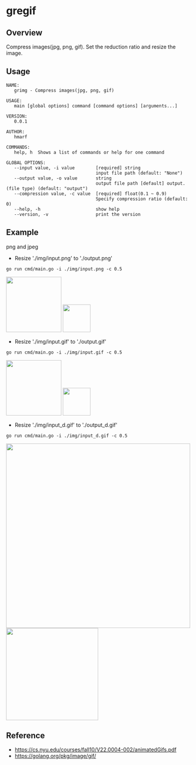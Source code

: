 # gregif

## Overview
Compress images(jpg, png, gif).
Set the reduction ratio and resize the image.

## Usage

```
NAME:
   grimg - Compress images(jpg, png, gif)

USAGE:
   main [global options] command [command options] [arguments...]

VERSION:
   0.0.1

AUTHOR:
   hmarf

COMMANDS:
   help, h  Shows a list of commands or help for one command

GLOBAL OPTIONS:
   --input value, -i value        [required] string
                                  input file path (default: "None")
   --output value, -o value       string
                                  output file path [default] output.(file type) (default: "output")
   --compression value, -c value  [required] float(0.1 ~ 0.9)
                                  Specify compression ratio (default: 0)
   --help, -h                     show help
   --version, -v                  print the version
```

## Example
png and jpeg
- Resize './img/input.png' to './output.png'
```
go run cmd/main.go -i ./img/input.png -c 0.5
```
<img src="https://github.com/hmarf/gregif/blob/master/img/input.png?raw=true" width="150px">
<img src="https://github.com/hmarf/gregif/blob/master/img/output.png?raw=true" width="75px">

- Resize './img/input.gif' to './output.gif'
```
go run cmd/main.go -i ./img/input.gif -c 0.5
```
<img src="https://github.com/hmarf/gregif/blob/master/img/input.gif?raw=true" width="150px">
<img src="https://github.com/hmarf/gregif/blob/master/img/output.gif?raw=true" width="75px">

- Resize './img/input_d.gif' to './output_d.gif'
```
go run cmd/main.go -i ./img/input_d.gif -c 0.5
```
<img src="https://github.com/hmarf/gregif/blob/master/img/input_d.gif?raw=true" width="500px">  
<img src="https://github.com/hmarf/gregif/blob/master/img/output_d.gif?raw=true" width="250px">

## Reference
- https://cs.nyu.edu/courses/fall10/V22.0004-002/animatedGifs.pdf
- https://golang.org/pkg/image/gif/
